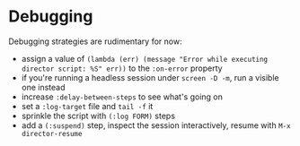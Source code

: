 # Debugging

Debugging strategies are rudimentary for now:

- assign a value of `(lambda (err) (message "Error while executing director script: %S" err))` to the `:on-error` property
- if you're running a headless session under `screen -D -m`, run a visible one instead
- increase `:delay-between-steps` to see what's going on
- set a `:log-target` file and `tail -f` it
- sprinkle the script with `(:log FORM)` steps
- add a `(:suspend)` step, inspect the session interactively, resume with `M-x director-resume`

